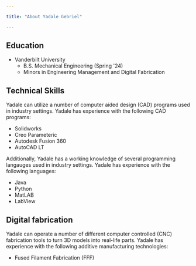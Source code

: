 ```yaml
---

title: "About Yadale Gebriel"

---
```


## Education

* Vanderbilt University
  * B.S. Mechanical Engineering (Spring '24)
   * Minors in Engineering Management and Digital Fabrication

## Technical Skills

Yadale can utilize a number of computer aided design (CAD) programs used in industry settings. Yadale has experience with the following CAD programs:
* Solidworks
* Creo Parameteric
* Autodesk Fusion 360
* AutoCAD LT

Additionally, Yadale has a working knowledge of several programming langauges used in industry settings. Yadale has experience with the following languages:
* Java
* Python
* MatLAB
* LabView

## Digital fabrication
Yadale can operate a number of different computer controlled (CNC) fabrication tools to turn 3D models into real-life parts. Yadale has experience with the following additive manufacturing technologies:

* Fused Filament Fabrication (FFF)
